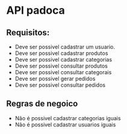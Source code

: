  # API padoca
 
 ## Requisitos:
- Deve ser possivel cadastrar um usuario.
- Deve ser possivel cadastrar produtos
- Deve ser possivel cadastrar categorias
- Deve ser possivel consultar produtos
- Deve ser possivel consultar categorais
- Deve ser possivel gerar pedidos
- Deve ser possivel consultar pedidos


## Regras de negoico 

- Não é possivel cadastrar categorias iguais
- Não é possivel cadastrar usuarios iguais